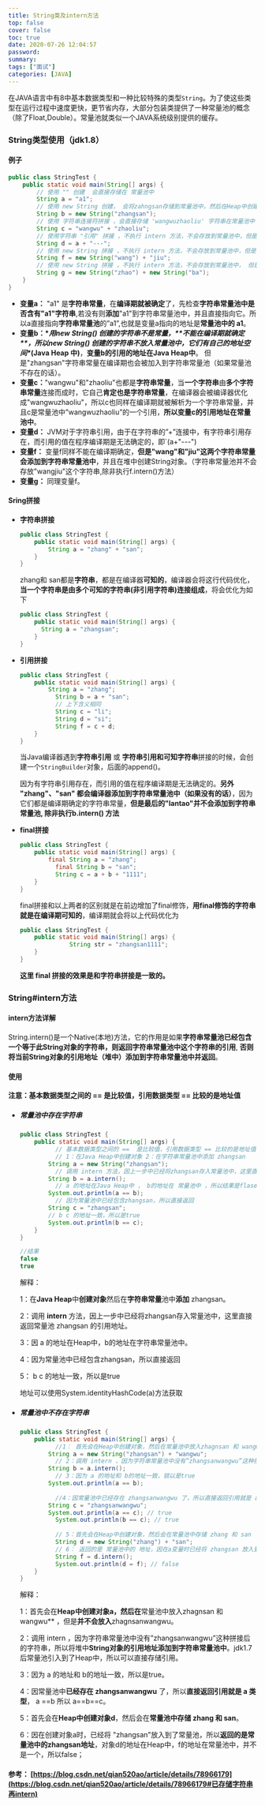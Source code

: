 ```yaml
---
title: String类及intern方法
top: false
cover: false
toc: true
date: 2020-07-26 12:04:57
password:
summary:
tags: ["面试"]
categories: [JAVA]
---
```


​	在JAVA语言中有8中基本数据类型和一种比较特殊的类型`String`。为了使这些类型在运行过程中速度更快，更节省内存，大部分包装类提供了一种常量池的概念（除了Float,Double）。常量池就类似一个JAVA系统级别提供的缓存。

<!-- more -->

### String类型使用（jdk1.8）

#### 例子

```java
public class StringTest {
    public static void main(String[] args) {
        // 使用 "" 创建  会直接存储在 常量池中
        String a = "a1";
        // 使用 new String 创建， 会将zahngsan存储到常量池中，然后在Heap中创建对象指向b
        String b = new String("zhangsan");
        // 使用 字符串连接符拼接 ，会直接存储 'wangwuzhaoliu' 字符串在常量池中
        String c = "wangwu" + "zhaoliu";
        // 使用字符串 "引用" 拼接 ，不执行 intern 方法，不会存放到常量池中，但是会将 --- 存入到常量池中
        String d = a + "---";
        // 使用 new String 拼接 ，不执行 intern 方法，不会存放到常量池中，但是会将wang 和 jiu 两个字符串存到常量池中
        String f = new String("wang") + "jiu";
        // 使用 new String 拼接 ，不执行 intern 方法，不会存放到常量池中， 但是会将 zhao 和 ba 两个字符串存入到常量池中
        String g = new String("zhao") + new String("ba");
    }
}
```

- **变量a：** "a1" 是**字符串常量**，在**编译期就被确定**了，先检查**字符串常量池中是否含有"a1"字符串**,若没有则**添加**"a1"到字符串常量池中，并且直接指向它。所以a直接指向**字符串常量池**的”a1”,也就是变量a指向的地址是**常量池中的 a1**。
- **变量b：\**用new String() 创建的字符串不是常量，\*\*不能在编译期就确定\*\*，所以new String() 创建的字符串不放入常量池中，它们有自己的地址空间\**(Java Heap 中)**，**变量b的引用的地址在Java Heap中**。 但是"zhangsan"字符串常量在编译期也会被加入到字符串常量池（如果常量池不存在的话）。
- **变量c：**"wangwu"和"zhaoliu"也都是**字符串常量**，当**一个字符串**由**多个字符串常量**连接而成时，它自己**肯定也是字符串常量**，在编译器会被编译器优化成"wangwuzhaoliu"，所以c也同样在编译期就被解析为一个字符串常量，并且c是常量池中”wangwuzhaoliu”的一个引用，**所以变量c的引用地址在常量池中**。
- **变量d：** JVM对于字符串引用，由于在字符串的”+”连接中，有字符串引用存在，而引用的值在程序编译期是无法确定的，即`(a+"---")
- **变量f：** 变量f同样不能在编译期确定，**但是"wang"和"jiu"这两个字符串常量会添加到字符串常量池中**，并且在堆中创建String对象。（字符串常量池并不会存放"wangjiu"这个字符串,除非执行f.intern()方法）
- **变量g：** 同理变量f。

#### Sring拼接

- **字符串拼接**

  ```java
  public class StringTest {
      public static void main(String[] args) {
          String a = "zhang" + "san";
      }
  }
  ```

  zhang和 san都是**字符串**，都是在编译器**可知的**，编译器会将这行代码优化，**当一个字符串是由多个可知的字符串(非引用字符串)连接组成**，将会优化为如下

  ```java
  public class StringTest {
      public static void main(String[] args) {
        String a = "zhangsan";  
      }
  }
  ```

- **引用拼接**

  ```java
  public class StringTest {
      public static void main(String[] args) {
          String a = "zhang";
        	String b = a + "san";
        	// 上下含义相同
        	String c = "li";
        	String d = "si";
        	String f = c + d;
      }
  }
  ```

  当Java编译器遇到**字符串引用** 或 **字符串引用和可知字符串**拼接的时候，会创建一个`StringBuilder`对象，后面的append()。

  因为有字符串引用存在，而引用的值在程序编译期是无法确定的。**另外 "zhang"、"san" 都会编译器添加到字符串常量池中（如果没有的话）**，因为它们都是编译期确定的字符串常量，**但是最后的"lantao"并不会添加到字符串常量池, 除非执行b.intern() 方法**

- **final拼接**

  ```java
  public class StringTest {
      public static void main(String[] args) {
          final String a = "zhang";
       		final String b = "san";
        	String c = a + b + "1111";
      }
  }
  ```

  final拼接和以上两者的区别就是在前边增加了final修饰，**用final修饰的字符串就是在编译期可知的**，编译期就会将以上代码优化为

  ```java
  public class StringTest {
      public static void main(String[] args) {
  				String str = "zhangsan1111";
      }
  }
  ```

  **这里 final 拼接的效果是和字符串拼接是一致的。**

### String#intern方法

#### intern方法详解

String.intern()是一个Native(本地)方法，它的作用是如果**字符串常量池已经包含一个等于此String对象的字符串，则返回字符串常量池中这个字符串的引用**, **否则将当前String对象的引用地址（堆中）添加到字符串常量池中并返回**。

#### 使用

**注意：基本数据类型之间的 == 是比较值，引用数据类型 == 比较的是地址值**

- ##### **常量池中存在字符串**

  ```java
  public class StringTest {
      public static void main(String[] args) {
        	// 基本数据类型之间的 ==  是比较值，引用数据类型 == 比较的是地址值
        	// 1：在Java Heap中创建对象 2：在字符串常量池中添加 zhangsan
          String a = new String("zhangsan");
        	// 调用 intern 方法，因上一步中已经将zhangsan存入常量池中，这里直接返回常量池 zhangsan 的引用地址
          String b = a.intern();
        	// a 的地址在Java Heap中 ， b的地址在 常量池中 ，所以结果是flase
          System.out.println(a == b);
        	// 因为常量池中已经包含zhangsan，所以直接返回
          String c = "zhangsan";
          // b c 的地址一致，所以是true
          System.out.println(b == c);
      }
  }
  
  //结果
  false
  true
  ```

  解释：

  1：在**Java Heap**中**创建对象**然后在**字符串常量**池中**添加** zhangsan。

  2：调用 **intern** 方法，因上一步中已经将zhangsan存入常量池中，这里直接返回常量池 zhangsan 的引用地址。

  3：因 a 的地址在Heap中，b的地址在字符串常量池中。

  4：因为常量池中已经包含zhangsan，所以直接返回

  5： b c 的地址一致，所以是true

  地址可以使用System.identityHashCode(a)方法获取

- ##### **常量池中不存在字符串**

  ```java
  public class StringTest {
      public static void main(String[] args) {
        	//1： 首先会在Heap中创建对象，然后在常量池中放入zhagnsan 和 wangwu ，但是并不会放入zhagnsanwangwu
          String a = new String("zhangsan") + "wangwu";
        	// 2：调用 intern ，因为字符串常量池中没有”zhangsanwangwu”这种拼接后的字符串，所以将堆中String对象的引用地址添加到字符串常量池中。jdk1.7后常量池引入到了Heap中，所以可以直接存储引用
          String b = a.intern();
        	// 3：因为 a 的地址和 b的地址一致，锁以是true
          System.out.println(a == b);
        
        	//4：因常量池中已经存在 zhangsanwangwu 了，所以直接返回引用就是 a 类型 a ==b 锁 a==b==c
          String c = "zhangsanwangwu";
          System.out.println(a == c); // true
        	System.out.println(b == c); // true
        
        	// 5：首先会在Heap中创建对象，然后会在常量池中存储 zhang 和 san
        	String d = new String("zhang") + "san";
        	// 6： 返回的是 常量池中的 地址，因在a变量时已经将 zhangsan 放入到了常量池中
        	String f = d.intern();
        	System.out.println(d = f); // false
      }
  }
  ```

  解释：

  1：首先会在**Heap中创建对象a，然后在**常量池中放入zhagnsan 和 wangwu** ，但是**并不会放入**zhagnsanwangwu。

  2：调用 intern ，因为字符串常量池中没有”zhangsanwangwu”这种拼接后的字符串，所以将堆中**String对象的引用地址添加到字符串常量池中**。jdk1.7后常量池引入到了Heap中，所以可以直接存储引用。

  3：因为 a 的地址和 b的地址一致，所以是true。

  4：因常量池中**已经存在 zhangsanwangwu** 了，所以**直接返回引用就是 a 类型**， a ==b 所以 a==b==c。

  5：首先会在**Heap中创建对象d**，然后会在**常量池中存储 zhang 和 san**。

  6：因在创建对象a时，已经将 "zhangsan"放入到了常量池，所以**返回的是常量池中的zhangsan地址**，对象d的地址在Heap中，f的地址在常量池中，并不是一个，所以false；

#### 参考：     [https://blog.csdn.net/qian520ao/article/details/78966179](https://blog.csdn.net/qian520ao/article/details/78966179#已存储字符串再intern)